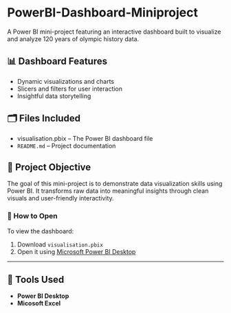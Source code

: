 # PowerBI-Dashboard-Miniproject
A Power BI mini-project featuring an interactive dashboard built to visualize and analyze 120 years of olympic history data.
## 📊 Dashboard Features

- Dynamic visualizations and charts
- Slicers and filters for user interaction
- Insightful data storytelling

## 🗂️ Files Included

- visualisation.pbix – The Power BI dashboard file
- `README.md` – Project documentation

## 📌 Project Objective

The goal of this mini-project is to demonstrate data visualization skills using Power BI. It transforms raw data into meaningful insights through clean visuals and user-friendly interactivity.

### 📎 How to Open

To view the dashboard:
1. Download `visualisation.pbix`
2. Open it using [Microsoft Power BI Desktop](https://powerbi.microsoft.com/desktop/)

---

## 🔧 Tools Used

- **Power BI Desktop**
- **Micosoft Excel**
